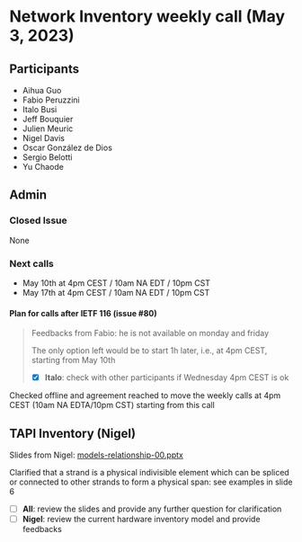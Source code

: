 # Network Inventory weekly call (May 3, 2023)

## Participants

- Aihua Guo
- Fabio Peruzzini
- Italo Busi
- Jeff Bouquier
- Julien Meuric
- Nigel Davis
- Oscar González de Dios
- Sergio Belotti
- Yu Chaode

## Admin

### Closed Issue

None

### Next calls

- May 10th at 4pm CEST / 10am NA EDT / 10pm CST
- May 17th at 4pm CEST / 10am NA EDT / 10pm CST

#### Plan for calls after IETF 116 (issue #80)

> Feedbacks from Fabio: he is not available on monday and friday
> 
> The only option left would be to start 1h later, i.e., at 4pm CEST, starting from May 10th
> 
> - [x] **Italo**: check with other participants if Wednesday 4pm CEST is ok

Checked offline and agreement reached to move the weekly calls at 4pm CEST (10am NA EDTA/10pm CST) starting from this call

## TAPI Inventory (Nigel)

Slides from Nigel: [models-relationship-00.pptx](https://github.com/ietf-ccamp-wg/ietf-network-inventory/files/11419154/models-relationship-00.pptx)

Clarified that a strand is a physical indivisible element which can be spliced or connected to other strands to form a physical span: see examples in slide 6

- [ ] **All**: review the slides and provide any further question for clarification
- [ ] **Nigel**: review the current hardware inventory model and provide feedbacks

